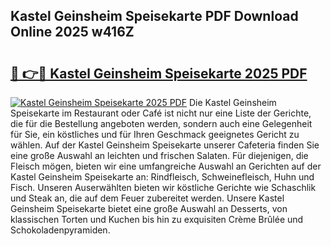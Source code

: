 ## Kastel Geinsheim Speisekarte PDF Download Online 2025 w416Z

# <h2><a href="http://gc8mhb.nevu.top/?p=Kastel+Geinsheim+Speisekarte">🔗 👉🔴 Kastel Geinsheim Speisekarte 2025 PDF</a></h2>

[![Kastel Geinsheim Speisekarte 2025 PDF](https://i.imgur.com/dBaPXMq.png)](http://gc8mhb.nevu.top/?p=Kastel+Geinsheim+Speisekarte)
Die Kastel Geinsheim Speisekarte im Restaurant oder Café ist nicht nur eine Liste der Gerichte, die für die Bestellung angeboten werden, sondern auch eine Gelegenheit für Sie, ein köstliches und für Ihren Geschmack geeignetes Gericht zu wählen. Auf der Kastel Geinsheim Speisekarte unserer Cafeteria finden Sie eine große Auswahl an leichten und frischen Salaten. Für diejenigen, die Fleisch mögen, bieten wir eine umfangreiche Auswahl an Gerichten auf der Kastel Geinsheim Speisekarte an: Rindfleisch, Schweinefleisch, Huhn und Fisch. Unseren Auserwählten bieten wir köstliche Gerichte wie Schaschlik und Steak an, die auf dem Feuer zubereitet werden. Unsere Kastel Geinsheim Speisekarte bietet eine große Auswahl an Desserts, von klassischen Torten und Kuchen bis hin zu exquisiten Crème Brûlée und Schokoladenpyramiden.
